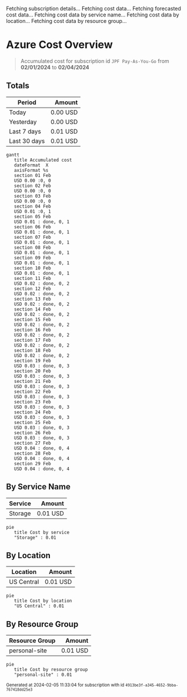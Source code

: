 Fetching subscription details...
Fetching cost data...
Fetching forecasted cost data...
Fetching cost data by service name...
Fetching cost data by location...
Fetching cost data by resource group...
# Azure Cost Overview

> Accumulated cost for subscription id `JPF Pay-As-You-Go` from **02/01/2024** to **02/04/2024**

## Totals

|Period|Amount|
|---|---:|
|Today|0.00 USD|
|Yesterday|0.00 USD|
|Last 7 days|0.01 USD|
|Last 30 days|0.01 USD|

```mermaid
gantt
   title Accumulated cost
   dateFormat  X
   axisFormat %s
   section 01 Feb
   USD 0.00 :0, 0
   section 02 Feb
   USD 0.00 :0, 0
   section 03 Feb
   USD 0.00 :0, 0
   section 04 Feb
   USD 0.01 :0, 1
   section 05 Feb
   USD 0.01 : done, 0, 1
   section 06 Feb
   USD 0.01 : done, 0, 1
   section 07 Feb
   USD 0.01 : done, 0, 1
   section 08 Feb
   USD 0.01 : done, 0, 1
   section 09 Feb
   USD 0.01 : done, 0, 1
   section 10 Feb
   USD 0.01 : done, 0, 1
   section 11 Feb
   USD 0.02 : done, 0, 2
   section 12 Feb
   USD 0.02 : done, 0, 2
   section 13 Feb
   USD 0.02 : done, 0, 2
   section 14 Feb
   USD 0.02 : done, 0, 2
   section 15 Feb
   USD 0.02 : done, 0, 2
   section 16 Feb
   USD 0.02 : done, 0, 2
   section 17 Feb
   USD 0.02 : done, 0, 2
   section 18 Feb
   USD 0.02 : done, 0, 2
   section 19 Feb
   USD 0.03 : done, 0, 3
   section 20 Feb
   USD 0.03 : done, 0, 3
   section 21 Feb
   USD 0.03 : done, 0, 3
   section 22 Feb
   USD 0.03 : done, 0, 3
   section 23 Feb
   USD 0.03 : done, 0, 3
   section 24 Feb
   USD 0.03 : done, 0, 3
   section 25 Feb
   USD 0.03 : done, 0, 3
   section 26 Feb
   USD 0.03 : done, 0, 3
   section 27 Feb
   USD 0.04 : done, 0, 4
   section 28 Feb
   USD 0.04 : done, 0, 4
   section 29 Feb
   USD 0.04 : done, 0, 4
```

## By Service Name

|Service|Amount|
|---|---:|
|Storage|0.01 USD|

```mermaid
pie
   title Cost by service
   "Storage" : 0.01
```

## By Location

|Location|Amount|
|---|---:|
|US Central|0.01 USD|

```mermaid
pie
   title Cost by location
   "US Central" : 0.01
```

## By Resource Group

|Resource Group|Amount|
|---|---:|
|personal-site|0.01 USD|

```mermaid
pie
   title Cost by resource group
   "personal-site" : 0.01
```

<sup>Generated at 2024-02-05 11:33:04 for subscription with id `4913be3f-a345-4652-9bba-767418dd25e3`</sup>
